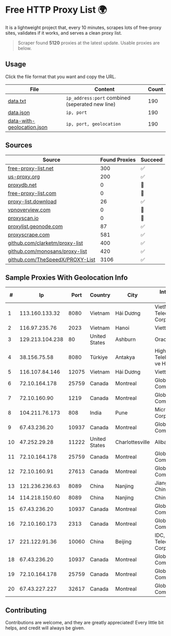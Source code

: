 
# Free HTTP Proxy List 🌍

It is a lightweight project that, every 10 minutes, scrapes lots of free-proxy sites, validates if it works, and serves a clean proxy list.


> Scraper found **5120** proxies at the latest update. Usable proxies are below.

## Usage

Click the file format that you want and copy the URL.


|File|Content|Count|
|----|-------|-----|
|[data.txt](https://raw.githubusercontent.com/themiralay/Proxy-List-World/master/data.txt)|`ip_address:port` combined (seperated new line)|190|
|[data.json](https://raw.githubusercontent.com/themiralay/Proxy-List-World/master/data.json)|`ip, port`|190|
|[data-with-geolocation.json](https://raw.githubusercontent.com/themiralay/Proxy-List-World/master/data-with-geolocation.json)|`ip, port, geolocation`|190|

## Sources

|Source|Found Proxies|Succeed|
|------|-------------|-------|
|[free-proxy-list.net](https://free-proxy-list.net)|300|✅|
|[us-proxy.org](https://www.us-proxy.org)|200|✅|
|[proxydb.net](http://proxydb.net)|0|🚫|
|[free-proxy-list.com](https://free-proxy-list.com/?page=&port=&type%5B%5D=http&type%5B%5D=https&up_time=0&search=Search)|0|🚫|
|[proxy-list.download](https://www.proxy-list.download/HTTP)|26|✅|
|[vpnoverview.com](https://vpnoverview.com/privacy/anonymous-browsing/free-proxy-servers)|0|🚫|
|[proxyscan.io](https://www.proxyscan.io)|0|🚫|
|[proxylist.geonode.com](https://proxylist.geonode.com/api/proxy-list?limit=300&page=1&sort_by=lastChecked&sort_type=desc&protocols=http,https)|87|✅|
|[proxyscrape.com](https://api.proxyscrape.com/v2/?request=displayproxies&protocol=http&timeout=10000&country=all&ssl=all&anonymity=all)|581|✅|
|[github.com/clarketm/proxy-list](https://raw.githubusercontent.com/clarketm/proxy-list/master/proxy-list-raw.txt)|400|✅|
|[github.com/monosans/proxy-list](https://raw.githubusercontent.com/monosans/proxy-list/main/proxies/http.txt)|420|✅|
|[github.com/TheSpeedX/PROXY-List](https://raw.githubusercontent.com/TheSpeedX/PROXY-List/master/http.txt)|3106|✅|


## Sample Proxies With Geolocation Info

|#|Ip|Port|Country|City|Internet Service Provider|
|-|--|----|-------|----|-------------------------|
|1|113.160.133.32|8080|Vietnam|Hải Dương|VietNam Post and Telecom Corporation|
|2|116.97.235.76|2023|Vietnam|Hanoi|Viettel Corporation|
|3|129.213.104.238|80|United States|Ashburn|Oracle Corporation|
|4|38.156.75.58|8080|Türkiye|Antakya|High Speed Telekomunikasyon ve Hab. Hiz. Ltd. Sti.|
|5|116.107.84.146|12075|Vietnam|Hải Dương|Viettel Corporation|
|6|72.10.164.178|25759|Canada|Montreal|GloboTech Communications|
|7|72.10.160.90|1219|Canada|Montreal|GloboTech Communications|
|8|104.211.76.173|808|India|Pune|Microsoft Corporation|
|9|67.43.236.20|10937|Canada|Montreal|GloboTech Communications|
|10|47.252.29.28|11222|United States|Charlottesville|Alibaba.com LLC|
|11|72.10.164.178|25759|Canada|Montreal|GloboTech Communications|
|12|72.10.160.91|27613|Canada|Montreal|GloboTech Communications|
|13|121.236.236.63|8089|China|Nanjing|Jiangsu Network of ChinaTelecom|
|14|114.218.150.60|8089|China|Nanjing|China Telecom|
|15|67.43.236.20|10937|Canada|Montreal|GloboTech Communications|
|16|72.10.160.173|2313|Canada|Montreal|GloboTech Communications|
|17|221.122.91.36|10060|China|Beijing|IDC, China Telecommunications Corporation|
|18|67.43.236.20|10937|Canada|Montreal|GloboTech Communications|
|19|72.10.164.178|25759|Canada|Montreal|GloboTech Communications|
|20|67.43.227.227|32617|Canada|Montreal|GloboTech Communications|



## Contributing

Contributions are welcome, and they are greatly appreciated! Every
little bit helps, and credit will always be given.

